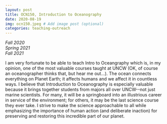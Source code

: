 ```yaml
---
layout: post
title: OCN150, Introduction to Oceanography
date: 2020-08-19
img: ocn150.jpeg # Add image post (optional)
categories: teaching-outreach
---
```


*Fall 2020*  
*Spring 2021*  
*Fall 2021*

I am very fortunate to be able to teach Intro to Oceangraphy which is, in my opinion, one of the most valuable courses taught at UNCW (OK, of course an oceanographer thinks that, but hear me out...). The ocean connects everything on Planet Earth; it affects humans and we affect it in countless ways. I believe that Introduction to Oceanography is especially valuable because it brings together students from majors all over UNCW--not just marine scientists. For many, it will be a springboard into an illustrious career in service of the environment; for others, it may be the last science course they ever take. I strive to make the science approachable to all while emphasizing the importance of human action (and deliberate inaction) for preserving and restoring this incredible part of our planet.